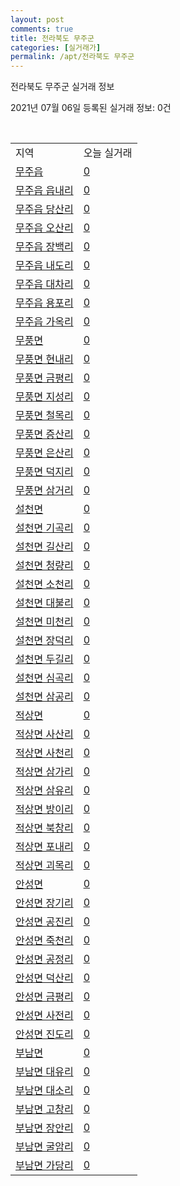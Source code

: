 ```yaml
---
layout: post
comments: true
title: 전라북도 무주군
categories: [실거래가]
permalink: /apt/전라북도 무주군
---
```


전라북도 무주군 실거래 정보

2021년 07월 06일 등록된 실거래 정보: 0건

<script type="text/javascript">
  google.charts.load('current', {'packages':['corechart']});
  google.charts.setOnLoadCallback(drawChart);

  function drawChart() {
    var data = google.visualization.arrayToDataTable([['거래일', '매매', '전월세', '전매'], ['20-07', 6, 16, 0], ['20-08', 1, 23, 0], ['20-09', 10, 12, 0], ['20-10', 4, 3, 0], ['20-11', 5, 3, 0], ['20-12', 12, 2, 0], ['21-01', 16, 2, 0], ['21-02', 14, 5, 0], ['21-03', 7, 1, 0], ['21-04', 18, 2, 0], ['21-05', 14, 1, 0], ['21-06', 2, 2, 0]]);

    var options = {
      title: '최근 유형별 거래량 추이',
      legend: { position: 'bottom' }
    };

    var chart = new google.visualization.LineChart(document.getElementById('columnchart_material'));
    chart.draw(data, (options));
  }
</script>

<div id="columnchart_material" style="width: 95%; margin-left: -35px"></div>
<br>
<table class="sortable">
  <tr>
    <td>지역</td>
    <td>오늘 실거래</td>
  </tr>

  
  <tr class="item">
    <td><a href="전라북도 무주군 무주읍">무주읍</a></td>
    <td><a href="전라북도 무주군 무주읍">0</a></td>
  </tr>
    

  <tr class="item">
    <td><a href="전라북도 무주군 무주읍 읍내리">무주읍 읍내리</a></td>
    <td><a href="전라북도 무주군 무주읍 읍내리">0</a></td>
  </tr>
    

  <tr class="item">
    <td><a href="전라북도 무주군 무주읍 당산리">무주읍 당산리</a></td>
    <td><a href="전라북도 무주군 무주읍 당산리">0</a></td>
  </tr>
    

  <tr class="item">
    <td><a href="전라북도 무주군 무주읍 오산리">무주읍 오산리</a></td>
    <td><a href="전라북도 무주군 무주읍 오산리">0</a></td>
  </tr>
    

  <tr class="item">
    <td><a href="전라북도 무주군 무주읍 장백리">무주읍 장백리</a></td>
    <td><a href="전라북도 무주군 무주읍 장백리">0</a></td>
  </tr>
    

  <tr class="item">
    <td><a href="전라북도 무주군 무주읍 내도리">무주읍 내도리</a></td>
    <td><a href="전라북도 무주군 무주읍 내도리">0</a></td>
  </tr>
    

  <tr class="item">
    <td><a href="전라북도 무주군 무주읍 대차리">무주읍 대차리</a></td>
    <td><a href="전라북도 무주군 무주읍 대차리">0</a></td>
  </tr>
    

  <tr class="item">
    <td><a href="전라북도 무주군 무주읍 용포리">무주읍 용포리</a></td>
    <td><a href="전라북도 무주군 무주읍 용포리">0</a></td>
  </tr>
    

  <tr class="item">
    <td><a href="전라북도 무주군 무주읍 가옥리">무주읍 가옥리</a></td>
    <td><a href="전라북도 무주군 무주읍 가옥리">0</a></td>
  </tr>
    

  <tr class="item">
    <td><a href="전라북도 무주군 무풍면">무풍면</a></td>
    <td><a href="전라북도 무주군 무풍면">0</a></td>
  </tr>
    

  <tr class="item">
    <td><a href="전라북도 무주군 무풍면 현내리">무풍면 현내리</a></td>
    <td><a href="전라북도 무주군 무풍면 현내리">0</a></td>
  </tr>
    

  <tr class="item">
    <td><a href="전라북도 무주군 무풍면 금평리">무풍면 금평리</a></td>
    <td><a href="전라북도 무주군 무풍면 금평리">0</a></td>
  </tr>
    

  <tr class="item">
    <td><a href="전라북도 무주군 무풍면 지성리">무풍면 지성리</a></td>
    <td><a href="전라북도 무주군 무풍면 지성리">0</a></td>
  </tr>
    

  <tr class="item">
    <td><a href="전라북도 무주군 무풍면 철목리">무풍면 철목리</a></td>
    <td><a href="전라북도 무주군 무풍면 철목리">0</a></td>
  </tr>
    

  <tr class="item">
    <td><a href="전라북도 무주군 무풍면 증산리">무풍면 증산리</a></td>
    <td><a href="전라북도 무주군 무풍면 증산리">0</a></td>
  </tr>
    

  <tr class="item">
    <td><a href="전라북도 무주군 무풍면 은산리">무풍면 은산리</a></td>
    <td><a href="전라북도 무주군 무풍면 은산리">0</a></td>
  </tr>
    

  <tr class="item">
    <td><a href="전라북도 무주군 무풍면 덕지리">무풍면 덕지리</a></td>
    <td><a href="전라북도 무주군 무풍면 덕지리">0</a></td>
  </tr>
    

  <tr class="item">
    <td><a href="전라북도 무주군 무풍면 삼거리">무풍면 삼거리</a></td>
    <td><a href="전라북도 무주군 무풍면 삼거리">0</a></td>
  </tr>
    

  <tr class="item">
    <td><a href="전라북도 무주군 설천면">설천면</a></td>
    <td><a href="전라북도 무주군 설천면">0</a></td>
  </tr>
    

  <tr class="item">
    <td><a href="전라북도 무주군 설천면 기곡리">설천면 기곡리</a></td>
    <td><a href="전라북도 무주군 설천면 기곡리">0</a></td>
  </tr>
    

  <tr class="item">
    <td><a href="전라북도 무주군 설천면 길산리">설천면 길산리</a></td>
    <td><a href="전라북도 무주군 설천면 길산리">0</a></td>
  </tr>
    

  <tr class="item">
    <td><a href="전라북도 무주군 설천면 청량리">설천면 청량리</a></td>
    <td><a href="전라북도 무주군 설천면 청량리">0</a></td>
  </tr>
    

  <tr class="item">
    <td><a href="전라북도 무주군 설천면 소천리">설천면 소천리</a></td>
    <td><a href="전라북도 무주군 설천면 소천리">0</a></td>
  </tr>
    

  <tr class="item">
    <td><a href="전라북도 무주군 설천면 대불리">설천면 대불리</a></td>
    <td><a href="전라북도 무주군 설천면 대불리">0</a></td>
  </tr>
    

  <tr class="item">
    <td><a href="전라북도 무주군 설천면 미천리">설천면 미천리</a></td>
    <td><a href="전라북도 무주군 설천면 미천리">0</a></td>
  </tr>
    

  <tr class="item">
    <td><a href="전라북도 무주군 설천면 장덕리">설천면 장덕리</a></td>
    <td><a href="전라북도 무주군 설천면 장덕리">0</a></td>
  </tr>
    

  <tr class="item">
    <td><a href="전라북도 무주군 설천면 두길리">설천면 두길리</a></td>
    <td><a href="전라북도 무주군 설천면 두길리">0</a></td>
  </tr>
    

  <tr class="item">
    <td><a href="전라북도 무주군 설천면 심곡리">설천면 심곡리</a></td>
    <td><a href="전라북도 무주군 설천면 심곡리">0</a></td>
  </tr>
    

  <tr class="item">
    <td><a href="전라북도 무주군 설천면 삼공리">설천면 삼공리</a></td>
    <td><a href="전라북도 무주군 설천면 삼공리">0</a></td>
  </tr>
    

  <tr class="item">
    <td><a href="전라북도 무주군 적상면">적상면</a></td>
    <td><a href="전라북도 무주군 적상면">0</a></td>
  </tr>
    

  <tr class="item">
    <td><a href="전라북도 무주군 적상면 사산리">적상면 사산리</a></td>
    <td><a href="전라북도 무주군 적상면 사산리">0</a></td>
  </tr>
    

  <tr class="item">
    <td><a href="전라북도 무주군 적상면 사천리">적상면 사천리</a></td>
    <td><a href="전라북도 무주군 적상면 사천리">0</a></td>
  </tr>
    

  <tr class="item">
    <td><a href="전라북도 무주군 적상면 삼가리">적상면 삼가리</a></td>
    <td><a href="전라북도 무주군 적상면 삼가리">0</a></td>
  </tr>
    

  <tr class="item">
    <td><a href="전라북도 무주군 적상면 삼유리">적상면 삼유리</a></td>
    <td><a href="전라북도 무주군 적상면 삼유리">0</a></td>
  </tr>
    

  <tr class="item">
    <td><a href="전라북도 무주군 적상면 방이리">적상면 방이리</a></td>
    <td><a href="전라북도 무주군 적상면 방이리">0</a></td>
  </tr>
    

  <tr class="item">
    <td><a href="전라북도 무주군 적상면 북창리">적상면 북창리</a></td>
    <td><a href="전라북도 무주군 적상면 북창리">0</a></td>
  </tr>
    

  <tr class="item">
    <td><a href="전라북도 무주군 적상면 포내리">적상면 포내리</a></td>
    <td><a href="전라북도 무주군 적상면 포내리">0</a></td>
  </tr>
    

  <tr class="item">
    <td><a href="전라북도 무주군 적상면 괴목리">적상면 괴목리</a></td>
    <td><a href="전라북도 무주군 적상면 괴목리">0</a></td>
  </tr>
    

  <tr class="item">
    <td><a href="전라북도 무주군 안성면">안성면</a></td>
    <td><a href="전라북도 무주군 안성면">0</a></td>
  </tr>
    

  <tr class="item">
    <td><a href="전라북도 무주군 안성면 장기리">안성면 장기리</a></td>
    <td><a href="전라북도 무주군 안성면 장기리">0</a></td>
  </tr>
    

  <tr class="item">
    <td><a href="전라북도 무주군 안성면 공진리">안성면 공진리</a></td>
    <td><a href="전라북도 무주군 안성면 공진리">0</a></td>
  </tr>
    

  <tr class="item">
    <td><a href="전라북도 무주군 안성면 죽천리">안성면 죽천리</a></td>
    <td><a href="전라북도 무주군 안성면 죽천리">0</a></td>
  </tr>
    

  <tr class="item">
    <td><a href="전라북도 무주군 안성면 공정리">안성면 공정리</a></td>
    <td><a href="전라북도 무주군 안성면 공정리">0</a></td>
  </tr>
    

  <tr class="item">
    <td><a href="전라북도 무주군 안성면 덕산리">안성면 덕산리</a></td>
    <td><a href="전라북도 무주군 안성면 덕산리">0</a></td>
  </tr>
    

  <tr class="item">
    <td><a href="전라북도 무주군 안성면 금평리">안성면 금평리</a></td>
    <td><a href="전라북도 무주군 안성면 금평리">0</a></td>
  </tr>
    

  <tr class="item">
    <td><a href="전라북도 무주군 안성면 사전리">안성면 사전리</a></td>
    <td><a href="전라북도 무주군 안성면 사전리">0</a></td>
  </tr>
    

  <tr class="item">
    <td><a href="전라북도 무주군 안성면 진도리">안성면 진도리</a></td>
    <td><a href="전라북도 무주군 안성면 진도리">0</a></td>
  </tr>
    

  <tr class="item">
    <td><a href="전라북도 무주군 부남면">부남면</a></td>
    <td><a href="전라북도 무주군 부남면">0</a></td>
  </tr>
    

  <tr class="item">
    <td><a href="전라북도 무주군 부남면 대유리">부남면 대유리</a></td>
    <td><a href="전라북도 무주군 부남면 대유리">0</a></td>
  </tr>
    

  <tr class="item">
    <td><a href="전라북도 무주군 부남면 대소리">부남면 대소리</a></td>
    <td><a href="전라북도 무주군 부남면 대소리">0</a></td>
  </tr>
    

  <tr class="item">
    <td><a href="전라북도 무주군 부남면 고창리">부남면 고창리</a></td>
    <td><a href="전라북도 무주군 부남면 고창리">0</a></td>
  </tr>
    

  <tr class="item">
    <td><a href="전라북도 무주군 부남면 장안리">부남면 장안리</a></td>
    <td><a href="전라북도 무주군 부남면 장안리">0</a></td>
  </tr>
    

  <tr class="item">
    <td><a href="전라북도 무주군 부남면 굴암리">부남면 굴암리</a></td>
    <td><a href="전라북도 무주군 부남면 굴암리">0</a></td>
  </tr>
    

  <tr class="item">
    <td><a href="전라북도 무주군 부남면 가당리">부남면 가당리</a></td>
    <td><a href="전라북도 무주군 부남면 가당리">0</a></td>
  </tr>
    


</table>


    